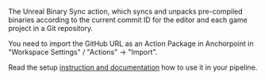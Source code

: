 The Unreal Binary Sync action, which syncs and unpacks pre-compiled binaries according to the current commit ID for the editor and each game project in a Git repository. 

You need to import the GitHub URL as an Action Package in Anchorpoint in "Workspace Settings" / "Actions" -> "Import".

Read the setup [instruction and documentation](https://docs.anchorpoint.app/docs/version-control/features/binary-sync/) how to use it in your pipeline.
